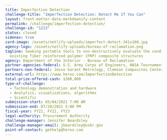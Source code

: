 ```yaml
---
title: Imperfection Detection
challenge-title: "Imperfection Detection: Detect Me If You Can"
layout: front-matter-data-markdownify-content
permalink: /challenge/imperfection-detection/
challenge-id: "1213"
status: closed
sidenav: true
card-image: /assets/netlify-uploads/imperfect-detect-341x160.jpg
agency-logo: /assets/netlify-uploads/bureau-of-reclamation.png
tagline: Seeking portable tools to non-destructively evaluate the condition of
  existing fiber reinforced polymer (FRP) composite structures
agency: Department of the Interior - Bureau of Reclamation
partner-agencies-federal: U.S. Army Corps of Engineers, NASA Tournament Labs
partners-non-federal: Jesse Garant Metrology, Clemson Composites Center, Thompson Pipe Group, HeroX
external-url: https://www.herox.com/ImperfectionDetection
total-prize-offered-cash: $380,000
type-of-challenge:
  - Technology demonstration and hardware
  - Analytics, visualizations, algorithms
  - Scientific
submission-start: 03/04/2021 7:00 AM
submission-end: 07/20/2021 5:00 PM
fiscal-year: FY21, FY22, FY23
legal-authority: Procurement Authority
challenge-manager: Jennifer Beardsley
challenge-manager-email: jbeardsley@usbr.gov
point-of-contact: gethelp@herox.com
---
```

